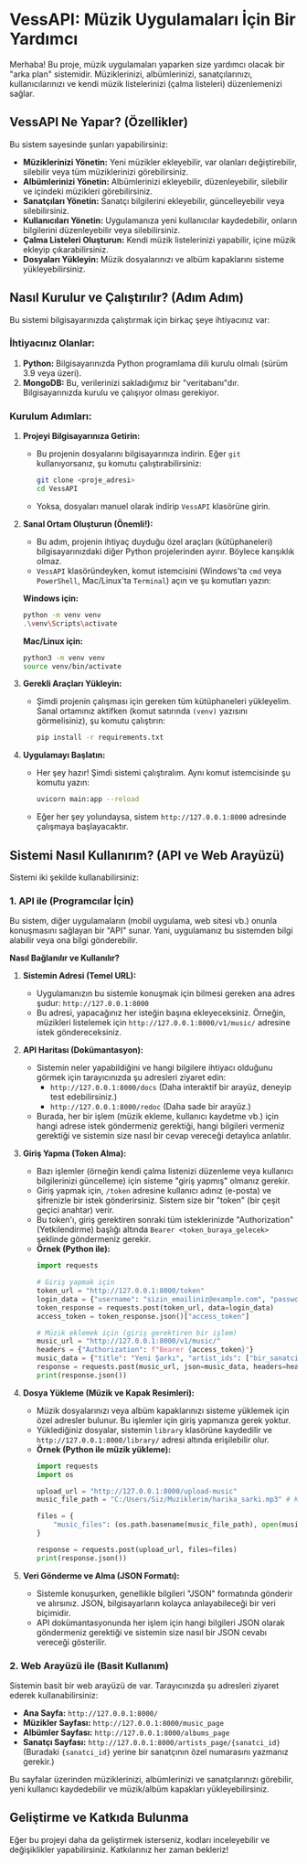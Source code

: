 # VessAPI: Müzik Uygulamaları İçin Bir Yardımcı

Merhaba! Bu proje, müzik uygulamaları yaparken size yardımcı olacak bir "arka plan" sistemidir. Müziklerinizi, albümlerinizi, sanatçılarınızı, kullanıcılarınızı ve kendi müzik listelerinizi (çalma listeleri) düzenlemenizi sağlar.

## VessAPI Ne Yapar? (Özellikler)

Bu sistem sayesinde şunları yapabilirsiniz:

*   **Müziklerinizi Yönetin:** Yeni müzikler ekleyebilir, var olanları değiştirebilir, silebilir veya tüm müziklerinizi görebilirsiniz.
*   **Albümlerinizi Yönetin:** Albümlerinizi ekleyebilir, düzenleyebilir, silebilir ve içindeki müzikleri görebilirsiniz.
*   **Sanatçıları Yönetin:** Sanatçı bilgilerini ekleyebilir, güncelleyebilir veya silebilirsiniz.
*   **Kullanıcıları Yönetin:** Uygulamanıza yeni kullanıcılar kaydedebilir, onların bilgilerini düzenleyebilir veya silebilirsiniz.
*   **Çalma Listeleri Oluşturun:** Kendi müzik listelerinizi yapabilir, içine müzik ekleyip çıkarabilirsiniz.
*   **Dosyaları Yükleyin:** Müzik dosyalarınızı ve albüm kapaklarını sisteme yükleyebilirsiniz.

## Nasıl Kurulur ve Çalıştırılır? (Adım Adım)

Bu sistemi bilgisayarınızda çalıştırmak için birkaç şeye ihtiyacınız var:

### İhtiyacınız Olanlar:

1.  **Python:** Bilgisayarınızda Python programlama dili kurulu olmalı (sürüm 3.9 veya üzeri).
2.  **MongoDB:** Bu, verilerinizi sakladığımız bir "veritabanı"dır. Bilgisayarınızda kurulu ve çalışıyor olması gerekiyor.

### Kurulum Adımları:

1.  **Projeyi Bilgisayarınıza Getirin:**
    *   Bu projenin dosyalarını bilgisayarınıza indirin. Eğer `git` kullanıyorsanız, şu komutu çalıştırabilirsiniz:
        ```bash
        git clone <proje_adresi>
        cd VessAPI
        ```
    *   Yoksa, dosyaları manuel olarak indirip `VessAPI` klasörüne girin.

2.  **Sanal Ortam Oluşturun (Önemli!):**
    *   Bu adım, projenin ihtiyaç duyduğu özel araçları (kütüphaneleri) bilgisayarınızdaki diğer Python projelerinden ayırır. Böylece karışıklık olmaz.
    *   `VessAPI` klasöründeyken, komut istemcisini (Windows'ta `cmd` veya `PowerShell`, Mac/Linux'ta `Terminal`) açın ve şu komutları yazın:

    **Windows için:**
    ```bash
    python -m venv venv
    .\venv\Scripts\activate
    ```

    **Mac/Linux için:**
    ```bash
    python3 -m venv venv
    source venv/bin/activate
    ```

3.  **Gerekli Araçları Yükleyin:**
    *   Şimdi projenin çalışması için gereken tüm kütüphaneleri yükleyelim. Sanal ortamınız aktifken (komut satırında `(venv)` yazısını görmelisiniz), şu komutu çalıştırın:
        ```bash
        pip install -r requirements.txt
        ```

4.  **Uygulamayı Başlatın:**
    *   Her şey hazır! Şimdi sistemi çalıştıralım. Aynı komut istemcisinde şu komutu yazın:
        ```bash
        uvicorn main:app --reload
        ```
    *   Eğer her şey yolundaysa, sistem `http://127.0.0.1:8000` adresinde çalışmaya başlayacaktır.

## Sistemi Nasıl Kullanırım? (API ve Web Arayüzü)

Sistemi iki şekilde kullanabilirsiniz:

### 1. API ile (Programcılar İçin)

Bu sistem, diğer uygulamaların (mobil uygulama, web sitesi vb.) onunla konuşmasını sağlayan bir "API" sunar. Yani, uygulamanız bu sistemden bilgi alabilir veya ona bilgi gönderebilir.

**Nasıl Bağlanılır ve Kullanılır?**

1.  **Sistemin Adresi (Temel URL):**
    *   Uygulamanızın bu sistemle konuşmak için bilmesi gereken ana adres şudur: `http://127.0.0.1:8000`
    *   Bu adresi, yapacağınız her isteğin başına ekleyeceksiniz. Örneğin, müzikleri listelemek için `http://127.0.0.1:8000/v1/music/` adresine istek göndereceksiniz.

2.  **API Haritası (Dokümantasyon):**
    *   Sistemin neler yapabildiğini ve hangi bilgilere ihtiyacı olduğunu görmek için tarayıcınızda şu adresleri ziyaret edin:
        *   `http://127.0.0.1:8000/docs` (Daha interaktif bir arayüz, deneyip test edebilirsiniz.)
        *   `http://127.0.0.1:8000/redoc` (Daha sade bir arayüz.)
    *   Burada, her bir işlem (müzik ekleme, kullanıcı kaydetme vb.) için hangi adrese istek göndermeniz gerektiği, hangi bilgileri vermeniz gerektiği ve sistemin size nasıl bir cevap vereceği detaylıca anlatılır.

3.  **Giriş Yapma (Token Alma):**
    *   Bazı işlemler (örneğin kendi çalma listenizi düzenleme veya kullanıcı bilgilerinizi güncelleme) için sisteme "giriş yapmış" olmanız gerekir.
    *   Giriş yapmak için, `/token` adresine kullanıcı adınız (e-posta) ve şifrenizle bir istek gönderirsiniz. Sistem size bir "token" (bir çeşit geçici anahtar) verir.
    *   Bu token'ı, giriş gerektiren sonraki tüm isteklerinizde "Authorization" (Yetkilendirme) başlığı altında `Bearer <token_buraya_gelecek>` şeklinde göndermeniz gerekir.
    *   **Örnek (Python ile):**
        ```python
        import requests

        # Giriş yapmak için
        token_url = "http://127.0.0.1:8000/token"
        login_data = {"username": "sizin_emailiniz@example.com", "password": "sizin_sifreniz"}
        token_response = requests.post(token_url, data=login_data)
        access_token = token_response.json()["access_token"]

        # Müzik eklemek için (giriş gerektiren bir işlem)
        music_url = "http://127.0.0.1:8000/v1/music/"
        headers = {"Authorization": f"Bearer {access_token}"}
        music_data = {"title": "Yeni Şarkı", "artist_ids": ["bir_sanatci_id"], "duration": 180, "file_path": "/path/to/song.mp3", "publish_date": "2023-01-01T00:00:00Z"}
        response = requests.post(music_url, json=music_data, headers=headers)
        print(response.json())
        ```

4.  **Dosya Yükleme (Müzik ve Kapak Resimleri):**
    *   Müzik dosyalarınızı veya albüm kapaklarınızı sisteme yüklemek için özel adresler bulunur. Bu işlemler için giriş yapmanıza gerek yoktur.
    *   Yüklediğiniz dosyalar, sistemin `library` klasörüne kaydedilir ve `http://127.0.0.1:8000/library/` adresi altında erişilebilir olur.
    *   **Örnek (Python ile müzik yükleme):**
        ```python
        import requests
        import os

        upload_url = "http://127.0.0.1:8000/upload-music"
        music_file_path = "C:/Users/Siz/Muziklerim/harika_sarki.mp3" # Kendi dosya yolunuzu yazın

        files = {
            "music_files": (os.path.basename(music_file_path), open(music_file_path, "rb"), "audio/mpeg")
        }

        response = requests.post(upload_url, files=files)
        print(response.json())
        ```

5.  **Veri Gönderme ve Alma (JSON Formatı):**
    *   Sistemle konuşurken, genellikle bilgileri "JSON" formatında gönderir ve alırsınız. JSON, bilgisayarların kolayca anlayabileceği bir veri biçimidir.
    *   API dokümantasyonunda her işlem için hangi bilgileri JSON olarak göndermeniz gerektiği ve sistemin size nasıl bir JSON cevabı vereceği gösterilir.


### 2. Web Arayüzü ile (Basit Kullanım)

Sistemin basit bir web arayüzü de var. Tarayıcınızda şu adresleri ziyaret ederek kullanabilirsiniz:

*   **Ana Sayfa:** `http://127.0.0.1:8000/`
*   **Müzikler Sayfası:** `http://127.0.0.1:8000/music_page`
*   **Albümler Sayfası:** `http://127.0.0.1:8000/albums_page`
*   **Sanatçı Sayfası:** `http://127.0.0.1:8000/artists_page/{sanatci_id}` (Buradaki `{sanatci_id}` yerine bir sanatçının özel numarasını yazmanız gerekir.)

Bu sayfalar üzerinden müziklerinizi, albümlerinizi ve sanatçılarınızı görebilir, yeni kullanıcı kaydedebilir ve müzik/albüm kapakları yükleyebilirsiniz.

## Geliştirme ve Katkıda Bulunma

Eğer bu projeyi daha da geliştirmek isterseniz, kodları inceleyebilir ve değişiklikler yapabilirsiniz. Katkılarınız her zaman bekleriz!